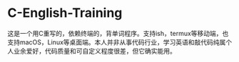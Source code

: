 # C-English-Training
这是一个用C重写的，依赖终端的，背单词程序。支持ish，termux等移动端，也支持macOS，Linux等桌面端。本人并非从事代码行业，学习英语和敲代码纯属个人业余爱好，代码质量和可自定义程度很差，但它确实能用。
